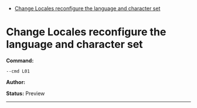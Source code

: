 - [Change Locales reconfigure the language and character set](#l01)

<a id="l01" style="display:none;"></a>
# Change Locales reconfigure the language and character set
**Command:** 
~~~
--cmd L01
~~~

**Author:** 

**Status:** Preview



***

